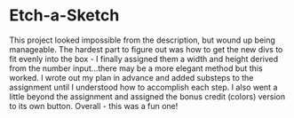 # Etch-a-Sketch

This project looked impossible from the description, but wound up being manageable. The hardest part to figure out was how to get the new divs to fit evenly into the box - I finally assigned them a width and height derived from the number input...there may be a more elegant method but this worked. I wrote out my plan in advance and added substeps to the assignment until I understood how to accomplish each step. I also went a little beyond the assignment and assigned the bonus credit (colors) version to its own button. Overall - this was a fun one!